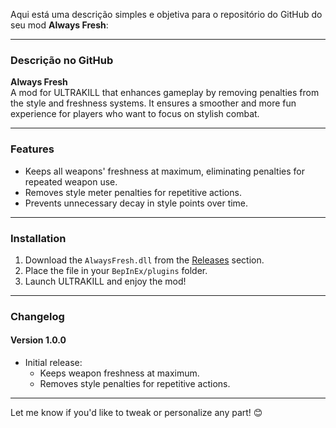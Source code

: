 Aqui está uma descrição simples e objetiva para o repositório do GitHub do seu mod **Always Fresh**:

---

### **Descrição no GitHub**

**Always Fresh**  
A mod for ULTRAKILL that enhances gameplay by removing penalties from the style and freshness systems. It ensures a smoother and more fun experience for players who want to focus on stylish combat.

---

### **Features**
- Keeps all weapons' freshness at maximum, eliminating penalties for repeated weapon use.
- Removes style meter penalties for repetitive actions.
- Prevents unnecessary decay in style points over time.

---

### **Installation**
1. Download the `AlwaysFresh.dll` from the [Releases](https://github.com/MrRaposinha/AlwaysFresh/releases) section.
2. Place the file in your `BepInEx/plugins` folder.
3. Launch ULTRAKILL and enjoy the mod!

---

### **Changelog**
#### Version 1.0.0
- Initial release:
  - Keeps weapon freshness at maximum.
  - Removes style penalties for repetitive actions.

---

Let me know if you'd like to tweak or personalize any part! 😊
